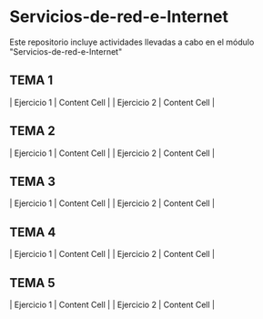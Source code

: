 # Servicios-de-red-e-Internet

Este repositorio incluye actividades llevadas a cabo en el módulo "Servicios-de-red-e-Internet"

## TEMA 1
| Ejercicio 1  | Content Cell  |
| Ejercicio 2 | Content Cell  |

## TEMA 2
| Ejercicio 1  | Content Cell  |
| Ejercicio 2 | Content Cell  |

## TEMA 3
| Ejercicio 1  | Content Cell  |
| Ejercicio 2 | Content Cell  |

## TEMA 4
| Ejercicio 1  | Content Cell  |
| Ejercicio 2 | Content Cell  |

## TEMA 5
| Ejercicio 1  | Content Cell  |
| Ejercicio 2 | Content Cell  |

